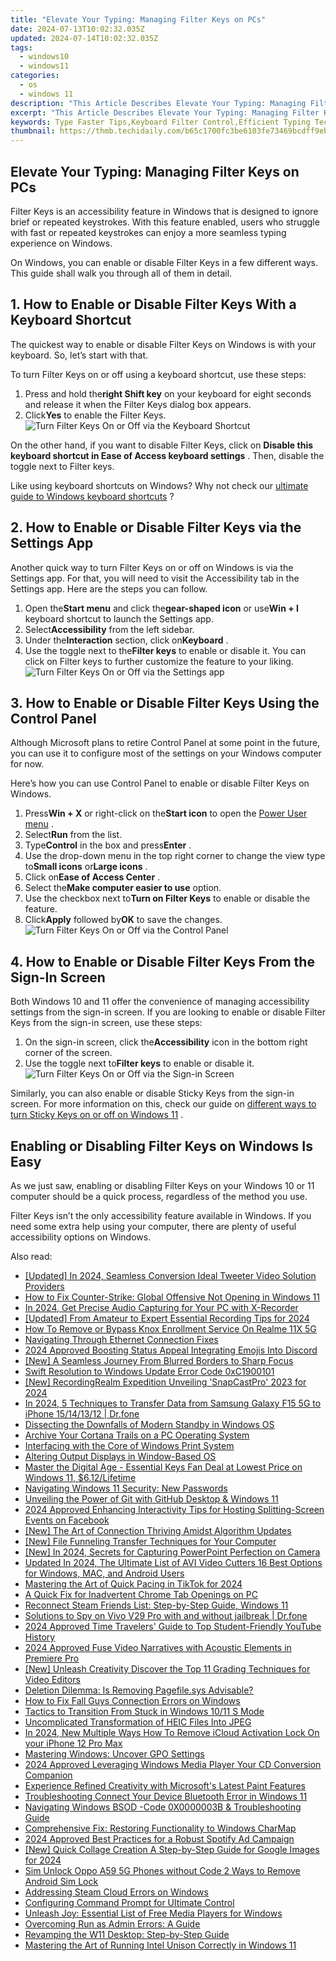 ```yaml
---
title: "Elevate Your Typing: Managing Filter Keys on PCs"
date: 2024-07-13T10:02:32.035Z
updated: 2024-07-14T10:02:32.035Z
tags:
  - windows10
  - windows11
categories:
  - os
  - windows 11
description: "This Article Describes Elevate Your Typing: Managing Filter Keys on PCs"
excerpt: "This Article Describes Elevate Your Typing: Managing Filter Keys on PCs"
keywords: Type Faster Tips,Keyboard Filter Control,Efficient Typing Techniques,Improve Typing Speed,Manage Filter Keys,Enhance PC Input Methods,Optimize Typing Experience
thumbnail: https://thmb.techidaily.com/b65c1700fc3be6103fe73469bcdff9ebd5593034f3622d27aea03408c9719ceb.jpg
---
```


## Elevate Your Typing: Managing Filter Keys on PCs

 Filter Keys is an accessibility feature in Windows that is designed to ignore brief or repeated keystrokes. With this feature enabled, users who struggle with fast or repeated keystrokes can enjoy a more seamless typing experience on Windows.

 On Windows, you can enable or disable Filter Keys in a few different ways. This guide shall walk you through all of them in detail.

## 1\. How to Enable or Disable Filter Keys With a Keyboard Shortcut

 The quickest way to enable or disable Filter Keys on Windows is with your keyboard. So, let’s start with that.

 To turn Filter Keys on or off using a keyboard shortcut, use these steps:

1. Press and hold the**right Shift key** on your keyboard for eight seconds and release it when the Filter Keys dialog box appears.
2. Click**Yes** to enable the Filter Keys.  
![Turn Filter Keys On or Off via the Keyboard Shortcut](https://static1.makeuseofimages.com/wordpress/wp-content/uploads/2023/03/turn-filter-keys-on-or-off-via-the-keyboard-shortcut.jpg)

 On the other hand, if you want to disable Filter Keys, click on **Disable this keyboard shortcut in Ease of Access keyboard settings** . Then, disable the toggle next to Filter keys.

 Like using keyboard shortcuts on Windows? Why not check our [ultimate guide to Windows keyboard shortcuts](https://www.makeuseof.com/windows-11-keyboard-shortcuts/) ?

## 2\. How to Enable or Disable Filter Keys via the Settings App

 Another quick way to turn Filter Keys on or off on Windows is via the Settings app. For that, you will need to visit the Accessibility tab in the Settings app. Here are the steps you can follow.

1. Open the**Start menu** and click the**gear-shaped icon** or use**Win + I** keyboard shortcut to launch the Settings app.
2. Select**Accessibility** from the left sidebar.
3. Under the**Interaction** section, click on**Keyboard** .
4. Use the toggle next to the**Filter keys** to enable or disable it. You can click on Filter keys to further customize the feature to your liking.  
![Turn Filter Keys On or Off via the Settings app](https://static1.makeuseofimages.com/wordpress/wp-content/uploads/2023/03/turn-filter-keys-on-or-off-via-the-settings-app.jpg)

## 3\. How to Enable or Disable Filter Keys Using the Control Panel

 Although Microsoft plans to retire Control Panel at some point in the future, you can use it to configure most of the settings on your Windows computer for now.

 Here’s how you can use Control Panel to enable or disable Filter Keys on Windows.

1. Press**Win + X** or right-click on the**Start icon** to open the [Power User menu](https://www.makeuseof.com/windows-power-menu-guide/) .
2. Select**Run** from the list.
3. Type**Control** in the box and press**Enter** .
4. Use the drop-down menu in the top right corner to change the view type to**Small icons** or**Large icons** .
5. Click on**Ease of Access Center** .
6. Select the**Make computer easier to use** option.
7. Use the checkbox next to**Turn on Filter Keys** to enable or disable the feature.
8. Click**Apply** followed by**OK** to save the changes.  
![Turn Filter Keys On or Off via the Control Panel](https://static1.makeuseofimages.com/wordpress/wp-content/uploads/2023/03/turn-filter-keys-on-or-off-via-the-control-panel.jpg)

## 4\. How to Enable or Disable Filter Keys From the Sign-In Screen

 Both Windows 10 and 11 offer the convenience of managing accessibility settings from the sign-in screen. If you are looking to enable or disable Filter Keys from the sign-in screen, use these steps:

1. On the sign-in screen, click the**Accessibility** icon in the bottom right corner of the screen.
2. Use the toggle next to**Filter keys** to enable or disable it.  
![Turn Filter Keys On or Off via the Sign-in Screen](https://static1.makeuseofimages.com/wordpress/wp-content/uploads/2023/03/turn-filter-keys-on-or-off-via-the-sign-in-screen.jpg)

 Similarly, you can also enable or disable Sticky Keys from the sign-in screen. For more information on this, check our guide on [different ways to turn Sticky Keys on or off on Windows 11](https://www.makeuseof.com/windows-11-sticky-keys-on-off/) .

## Enabling or Disabling Filter Keys on Windows Is Easy

 As we just saw, enabling or disabling Filter Keys on your Windows 10 or 11 computer should be a quick process, regardless of the method you use.

 Filter Keys isn’t the only accessibility feature available in Windows. If you need some extra help using your computer, there are plenty of useful accessibility options on Windows.


<ins class="adsbygoogle"
     style="display:block"
     data-ad-format="autorelaxed"
     data-ad-client="ca-pub-7571918770474297"
     data-ad-slot="1223367746"></ins>



<ins class="adsbygoogle"
     style="display:block"
     data-ad-client="ca-pub-7571918770474297"
     data-ad-slot="8358498916"
     data-ad-format="auto"
     data-full-width-responsive="true"></ins>



<span class="atpl-alsoreadstyle">Also read:</span>
<div><ul>
<li><a href="https://article-tips.techidaily.com/updated-in-2024-seamless-conversion-ideal-tweeter-video-solution-providers/"><u>[Updated] In 2024, Seamless Conversion  Ideal Tweeter Video Solution Providers</u></a></li>
<li><a href="https://win11.techidaily.com/how-to-fix-counter-strike-global-offensive-not-opening-in-windows-11/"><u>How to Fix Counter-Strike: Global Offensive Not Opening in Windows 11</u></a></li>
<li><a href="https://screen-video-capture.techidaily.com/in-2024-get-precise-audio-capturing-for-your-pc-with-x-recorder/"><u>In 2024, Get Precise Audio Capturing for Your PC with X-Recorder</u></a></li>
<li><a href="https://screen-activity-recording.techidaily.com/updated-from-amateur-to-expert-essential-recording-tips-for-2024/"><u>[Updated] From Amateur to Expert  Essential Recording Tips for 2024</u></a></li>
<li><a href="https://easy-unlock-android.techidaily.com/how-to-remove-or-bypass-knox-enrollment-service-on-realme-11x-5g-by-drfone-android/"><u>How To Remove or Bypass Knox Enrollment Service On Realme 11X 5G</u></a></li>
<li><a href="https://win11.techidaily.com/navigating-through-ethernet-connection-fixes/"><u>Navigating Through Ethernet Connection Fixes</u></a></li>
<li><a href="https://discord-videos.techidaily.com/2024-approved-boosting-status-appeal-integrating-emojis-into-discord/"><u>2024 Approved  Boosting Status Appeal  Integrating Emojis Into Discord</u></a></li>
<li><a href="https://article-files.techidaily.com/new-a-seamless-journey-from-blurred-borders-to-sharp-focus/"><u>[New] A Seamless Journey From Blurred Borders to Sharp Focus</u></a></li>
<li><a href="https://win11.techidaily.com/swift-resolution-to-windows-update-error-code-0xc1900101/"><u>Swift Resolution to Windows Update Error Code 0xC1900101</u></a></li>
<li><a href="https://screen-mirroring-recording.techidaily.com/new-recordingrealm-expedition-unveiling-snapcastpro-2023-for-2024/"><u>[New] RecordingRealm Expedition  Unveiling 'SnapCastPro' 2023 for 2024</u></a></li>
<li><a href="https://android-transfer.techidaily.com/in-2024-5-techniques-to-transfer-data-from-samsung-galaxy-f15-5g-to-iphone-15141312-drfone-by-drfone-transfer-from-android-transfer-from-android/"><u>In 2024, 5 Techniques to Transfer Data from Samsung Galaxy F15 5G to iPhone 15/14/13/12 | Dr.fone</u></a></li>
<li><a href="https://win11.techidaily.com/dissecting-the-downfalls-of-modern-standby-in-windows-os/"><u>Dissecting the Downfalls of Modern Standby in Windows OS</u></a></li>
<li><a href="https://win11.techidaily.com/archive-your-cortana-trails-on-a-pc-operating-system/"><u>Archive Your Cortana Trails on a PC Operating System</u></a></li>
<li><a href="https://win11.techidaily.com/interfacing-with-the-core-of-windows-print-system/"><u>Interfacing with the Core of Windows Print System</u></a></li>
<li><a href="https://win11.techidaily.com/altering-output-displays-in-window-based-os/"><u>Altering Output Displays in Window-Based OS</u></a></li>
<li><a href="https://win11.techidaily.com/master-the-digital-age-essential-keys-fan-deal-at-lowest-price-on-windows-11-612lifetime/"><u>Master the Digital Age - Essential Keys Fan Deal at Lowest Price on Windows 11, $6.12/Lifetime</u></a></li>
<li><a href="https://win11.techidaily.com/navigating-windows-11-security-new-passwords/"><u>Navigating Windows 11 Security: New Passwords</u></a></li>
<li><a href="https://win11.techidaily.com/unveiling-the-power-of-git-with-github-desktop-and-windows-11/"><u>Unveiling the Power of Git with GitHub Desktop & Windows 11</u></a></li>
<li><a href="https://facebook-videos.techidaily.com/2024-approved-enhancing-interactivity-tips-for-hosting-splitting-screen-events-on-facebook/"><u>2024 Approved  Enhancing Interactivity  Tips for Hosting Splitting-Screen Events on Facebook</u></a></li>
<li><a href="https://instagram-clips.techidaily.com/new-the-art-of-connection-thriving-amidst-algorithm-updates/"><u>[New] The Art of Connection  Thriving Amidst Algorithm Updates</u></a></li>
<li><a href="https://some-knowledge.techidaily.com/new-file-funneling-transfer-techniques-for-your-computer/"><u>[New] File Funneling  Transfer Techniques for Your Computer</u></a></li>
<li><a href="https://desktop-recording.techidaily.com/new-in-2024-secrets-for-capturing-powerpoint-perfection-on-camera/"><u>[New] In 2024, Secrets for Capturing PowerPoint Perfection on Camera</u></a></li>
<li><a href="https://ai-video-tools.techidaily.com/updated-in-2024-the-ultimate-list-of-avi-video-cutters-16-best-options-for-windows-mac-and-android-users/"><u>Updated In 2024, The Ultimate List of AVI Video Cutters 16 Best Options for Windows, MAC, and Android Users</u></a></li>
<li><a href="https://tiktok-video-recordings.techidaily.com/mastering-the-art-of-quick-pacing-in-tiktok-for-2024/"><u>Mastering the Art of Quick Pacing in TikTok for 2024</u></a></li>
<li><a href="https://win11.techidaily.com/a-quick-fix-for-inadvertent-chrome-tab-openings-on-pc/"><u>A Quick Fix for Inadvertent Chrome Tab Openings on PC</u></a></li>
<li><a href="https://win11.techidaily.com/reconnect-steam-friends-list-step-by-step-guide-windows-11/"><u>Reconnect Steam Friends List: Step-by-Step Guide, Windows 11</u></a></li>
<li><a href="https://android-location-track.techidaily.com/solutions-to-spy-on-vivo-v29-pro-with-and-without-jailbreak-drfone-by-drfone-virtual-android/"><u>Solutions to Spy on Vivo V29 Pro with and without jailbreak | Dr.fone</u></a></li>
<li><a href="https://youtube-stream.techidaily.com/2024-approved-time-travelers-guide-to-top-student-friendly-youtube-history/"><u>2024 Approved  Time Travelers' Guide to Top Student-Friendly YouTube History</u></a></li>
<li><a href="https://some-techniques.techidaily.com/2024-approved-fuse-video-narratives-with-acoustic-elements-in-premiere-pro/"><u>2024 Approved  Fuse Video Narratives with Acoustic Elements in Premiere Pro</u></a></li>
<li><a href="https://some-approaches.techidaily.com/new-unleash-creativity-discover-the-top-11-grading-techniques-for-video-editors/"><u>[New] Unleash Creativity  Discover the Top 11 Grading Techniques for Video Editors</u></a></li>
<li><a href="https://win11.techidaily.com/deletion-dilemma-is-removing-pagefilesys-advisable/"><u>Deletion Dilemma: Is Removing Pagefile.sys Advisable?</u></a></li>
<li><a href="https://win11.techidaily.com/how-to-fix-fall-guys-connection-errors-on-windows/"><u>How to Fix Fall Guys Connection Errors on Windows</u></a></li>
<li><a href="https://win11.techidaily.com/tactics-to-transition-from-stuck-in-windows-1011-s-mode/"><u>Tactics to Transition From Stuck in Windows 10/11 S Mode</u></a></li>
<li><a href="https://win11.techidaily.com/uncomplicated-transformation-of-heic-files-into-jpeg/"><u>Uncomplicated Transformation of HEIC Files Into JPEG</u></a></li>
<li><a href="https://activate-lock.techidaily.com/in-2024-new-multiple-ways-how-to-remove-icloud-activation-lock-on-your-iphone-12-pro-max-by-drfone-ios/"><u>In 2024, New Multiple Ways How To Remove iCloud Activation Lock On your iPhone 12 Pro Max</u></a></li>
<li><a href="https://win11.techidaily.com/mastering-windows-uncover-gpo-settings/"><u>Mastering Windows: Uncover GPO Settings</u></a></li>
<li><a href="https://extra-skills.techidaily.com/2024-approved-leveraging-windows-media-player-your-cd-conversion-companion/"><u>2024 Approved  Leveraging Windows Media Player  Your CD Conversion Companion</u></a></li>
<li><a href="https://win11.techidaily.com/experience-refined-creativity-with-microsofts-latest-paint-features/"><u>Experience Refined Creativity with Microsoft's Latest Paint Features</u></a></li>
<li><a href="https://win11.techidaily.com/troubleshooting-connect-your-device-bluetooth-error-in-windows-11/"><u>Troubleshooting Connect Your Device Bluetooth Error in Windows 11</u></a></li>
<li><a href="https://win11.techidaily.com/navigating-windows-bsod-code-0x0000003b-and-troubleshooting-guide/"><u>Navigating Windows BSOD -Code 0X0000003B & Troubleshooting Guide</u></a></li>
<li><a href="https://win11.techidaily.com/comprehensive-fix-restoring-functionality-to-windows-charmap/"><u>Comprehensive Fix: Restoring Functionality to Windows CharMap</u></a></li>
<li><a href="https://fox-direct.techidaily.com/2024-approved-best-practices-for-a-robust-spotify-ad-campaign/"><u>2024 Approved  Best Practices for a Robust Spotify Ad Campaign</u></a></li>
<li><a href="https://vp-tips.techidaily.com/new-quick-collage-creation-a-step-by-step-guide-for-google-images-for-2024/"><u>[New] Quick Collage Creation  A Step-by-Step Guide for Google Images for 2024</u></a></li>
<li><a href="https://sim-unlock.techidaily.com/sim-unlock-oppo-a59-5g-phones-without-code-2-ways-to-remove-android-sim-lock-by-drfone-android/"><u>Sim Unlock Oppo A59 5G Phones without Code 2 Ways to Remove Android Sim Lock</u></a></li>
<li><a href="https://win11.techidaily.com/addressing-steam-cloud-errors-on-windows/"><u>Addressing Steam Cloud Errors on Windows</u></a></li>
<li><a href="https://win11.techidaily.com/configuring-command-prompt-for-ultimate-control/"><u>Configuring Command Prompt for Ultimate Control</u></a></li>
<li><a href="https://win11.techidaily.com/unleash-joy-essential-list-of-free-media-players-for-windows/"><u>Unleash Joy: Essential List of Free Media Players for Windows</u></a></li>
<li><a href="https://win11.techidaily.com/overcoming-run-as-admin-errors-a-guide/"><u>Overcoming Run as Admin Errors: A Guide</u></a></li>
<li><a href="https://win11.techidaily.com/revamping-the-w11-desktop-step-by-step-guide/"><u>Revamping the W11 Desktop: Step-by-Step Guide</u></a></li>
<li><a href="https://win11.techidaily.com/mastering-the-art-of-running-intel-unison-correctly-in-windows-11/"><u>Mastering the Art of Running Intel Unison Correctly in Windows 11</u></a></li>
</ul></div>
